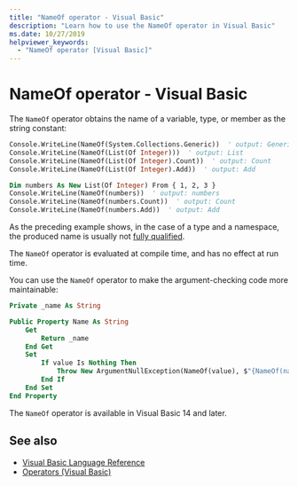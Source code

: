```yaml
---
title: "NameOf operator - Visual Basic"
description: "Learn how to use the NameOf operator in Visual Basic"
ms.date: 10/27/2019
helpviewer_keywords:
  - "NameOf operator [Visual Basic]"
---
```

# NameOf operator - Visual Basic

The `NameOf` operator obtains the name of a variable, type, or member as the string constant:

```vb
Console.WriteLine(NameOf(System.Collections.Generic))  ' output: Generic
Console.WriteLine(NameOf(List(Of Integer)))  ' output: List
Console.WriteLine(NameOf(List(Of Integer).Count))  ' output: Count
Console.WriteLine(NameOf(List(Of Integer).Add))  ' output: Add

Dim numbers As New List(Of Integer) From { 1, 2, 3 }
Console.WriteLine(NameOf(numbers))  ' output: numbers
Console.WriteLine(NameOf(numbers.Count))  ' output: Count
Console.WriteLine(NameOf(numbers.Add))  ' output: Add
```

As the preceding example shows, in the case of a type and a namespace, the produced name is usually not [fully qualified](~/_csharplang/spec/basic-concepts.md#fully-qualified-names).

The `NameOf` operator is evaluated at compile time, and has no effect at run time.

You can use the `NameOf` operator to make the argument-checking code more maintainable:

```vb
Private _name As String

Public Property Name As String
    Get
        Return _name
    End Get
    Set
        If value Is Nothing Then
            Throw New ArgumentNullException(NameOf(value), $"{NameOf(name)} cannot be null.")
        End If
    End Set
End Property
```

The `NameOf` operator is available in Visual Basic 14 and later.

## See also

- [Visual Basic Language Reference](../index.md)
- [Operators (Visual Basic)](index.md)
